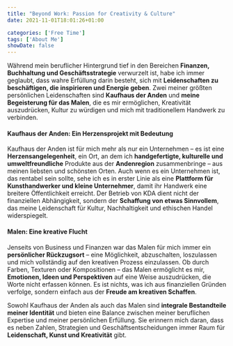 ```yaml
---
title: "Beyond Work: Passion for Creativity & Culture"
date: 2021-11-01T18:01:26+01:00

categories: ['Free Time']
tags: ['About Me']
showDate: false
---
```


Während mein beruflicher Hintergrund tief in den Bereichen **Finanzen, Buchhaltung und Geschäftsstrategie** verwurzelt ist, habe ich immer geglaubt, dass wahre Erfüllung darin besteht, sich mit **Leidenschaften zu beschäftigen, die inspirieren und Energie geben**. Zwei meiner größten persönlichen Leidenschaften sind **Kaufhaus der Anden** und **meine Begeisterung für das Malen**, die es mir ermöglichen, Kreativität auszudrücken, Kultur zu würdigen und mich mit traditionellem Handwerk zu verbinden.  

#### **Kaufhaus der Anden: Ein Herzensprojekt mit Bedeutung**  
Kaufhaus der Anden ist für mich mehr als nur ein Unternehmen – es ist eine **Herzensangelegenheit**, ein Ort, an dem ich **handgefertigte, kulturelle und umweltfreundliche** Produkte aus der **Andenregion** zusammenbringe – aus meinen liebsten und schönsten Orten. Auch wenn es ein Unternehmen ist, das rentabel sein sollte, sehe ich es in erster Linie als eine **Plattform für Kunsthandwerker und kleine Unternehmer**, damit ihr Handwerk eine breitere Öffentlichkeit erreicht. Der Betrieb von KDA dient nicht der finanziellen Abhängigkeit, sondern der **Schaffung von etwas Sinnvollem**, das meine Leidenschaft für Kultur, Nachhaltigkeit und ethischen Handel widerspiegelt.  

#### **Malen: Eine kreative Flucht**  
Jenseits von Business und Finanzen war das Malen für mich immer ein **persönlicher Rückzugsort** – eine Möglichkeit, abzuschalten, loszulassen und mich vollständig auf den kreativen Prozess einzulassen. Ob durch Farben, Texturen oder Kompositionen – das Malen ermöglicht es mir, **Emotionen, Ideen und Perspektiven** auf eine Weise auszudrücken, die Worte nicht erfassen können. Es ist nichts, was ich aus finanziellen Gründen verfolge, sondern einfach aus der **Freude am kreativen Schaffen**.  

Sowohl Kaufhaus der Anden als auch das Malen sind **integrale Bestandteile meiner Identität** und bieten eine Balance zwischen meiner beruflichen Expertise und meiner persönlichen Erfüllung. Sie erinnern mich daran, dass es neben Zahlen, Strategien und Geschäftsentscheidungen immer Raum für **Leidenschaft, Kunst und Kreativität** gibt.

